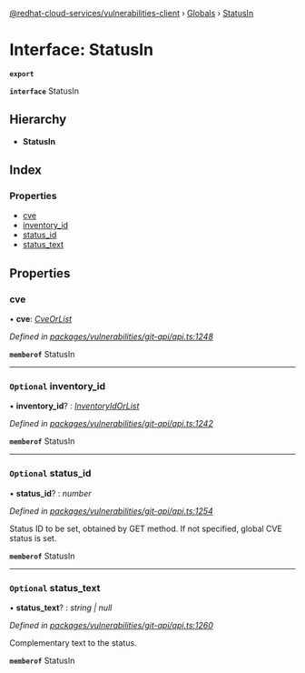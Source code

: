 [@redhat-cloud-services/vulnerabilities-client](../README.md) › [Globals](../globals.md) › [StatusIn](statusin.md)

# Interface: StatusIn

**`export`** 

**`interface`** StatusIn

## Hierarchy

* **StatusIn**

## Index

### Properties

* [cve](statusin.md#cve)
* [inventory_id](statusin.md#optional-inventory_id)
* [status_id](statusin.md#optional-status_id)
* [status_text](statusin.md#optional-status_text)

## Properties

###  cve

• **cve**: *[CveOrList](cveorlist.md)*

*Defined in [packages/vulnerabilities/git-api/api.ts:1248](https://github.com/leSamo/javascript-clients/blob/master/packages/vulnerabilities/git-api/api.ts#L1248)*

**`memberof`** StatusIn

___

### `Optional` inventory_id

• **inventory_id**? : *[InventoryIdOrList](inventoryidorlist.md)*

*Defined in [packages/vulnerabilities/git-api/api.ts:1242](https://github.com/leSamo/javascript-clients/blob/master/packages/vulnerabilities/git-api/api.ts#L1242)*

**`memberof`** StatusIn

___

### `Optional` status_id

• **status_id**? : *number*

*Defined in [packages/vulnerabilities/git-api/api.ts:1254](https://github.com/leSamo/javascript-clients/blob/master/packages/vulnerabilities/git-api/api.ts#L1254)*

Status ID to be set, obtained by GET method. If not specified, global CVE status is set.

**`memberof`** StatusIn

___

### `Optional` status_text

• **status_text**? : *string | null*

*Defined in [packages/vulnerabilities/git-api/api.ts:1260](https://github.com/leSamo/javascript-clients/blob/master/packages/vulnerabilities/git-api/api.ts#L1260)*

Complementary text to the status.

**`memberof`** StatusIn
